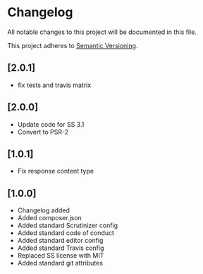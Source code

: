 # Changelog

All notable changes to this project will be documented in this file.

This project adheres to [Semantic Versioning](http://semver.org/).

## [2.0.1]

* fix tests and travis matrix

## [2.0.0]

* Update code for SS 3.1
* Convert to PSR-2

## [1.0.1]

* Fix response content type

## [1.0.0]

* Changelog added
* Added composer.json
* Added standard Scrutinizer config
* Added standard code of conduct
* Added standard editor config
* Added standard Travis config
* Replaced SS license with MIT
* Added standard git attributes
